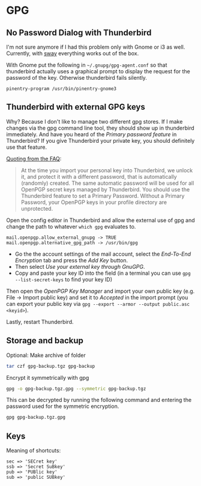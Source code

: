 # GPG

## No Password Dialog with Thunderbird

I'm not sure anymore if I had this problem only with Gnome or i3 as well.
Currently, with [sway](https://swaywm.org/) everything works out of the box.

With Gnome put the following in `~/.gnupg/gpg-agent.conf` so that thunderbird
actually uses a graphical prompt to display the request for the password of the
key. Otherwise thunderbird fails silently.

```
pinentry-program /usr/bin/pinentry-gnome3
```

## Thunderbird with external GPG keys

Why? Because I don't like to manage two different gpg stores. If I make changes
via the gpg command line tool, they should show up in thunderbird immediately.
And have you heard of the *Primary password feature* in Thunderbird? If you
give Thunderbird your private key, you should definitely use that feature.

[Quoting from the FAQ](https://support.mozilla.org/en-US/kb/openpgp-thunderbird-howto-and-faq#w_how-is-my-personal-key-protected):

> At the time you import your personal key into Thunderbird, we unlock it, and
> protect it with a different password, that is automatically (randomly)
> created. The same automatic password will be used for all OpenPGP secret keys
> managed by Thunderbird. You should use the Thunderbird feature to set a
> Primary Password. Without a Primary Password, your OpenPGP keys in your
> profile directory are unprotected.

Open the config editor in Thunderbird and allow the external use of gpg and
change the path to whatever `which gpg` evaluates to.

```
mail.openpgp.allow_external_gnupg -> TRUE
mail.openpgp.alternative_gpg_path -> /usr/bin/gpg
```

- Go the the account settings of the mail account, select the _End-To-End
  Encryption_ tab and press the _Add Key_ button.
- Then select _Use your external key through GnuGPG_.
- Copy and paste your key ID into the field (in a terminal you can use `gpg
  --list-secret-keys` to find your key ID)

Then open the _OpenPGP Key Manager_ and import your own public key (e.g.
File &rarr; Import public key) and set it to *Accepted* in the import prompt (you can
export your public key via `gpg --export --armor --output public.asc <keyid>`).

Lastly, restart Thunderbird.

## Storage and backup

Optional: Make archive of folder

```sh
tar czf gpg-backup.tgz gpg-backup
```

Encrypt it symmetrically with gpg

```sh
gpg -o gpg-backup.tgz.gpg --symmetric gpg-backup.tgz
```

This can be decrypted by running the following command and entering the password
used for the symmetric encryption.

```sh
gpg gpg-backup.tgz.gpg
```

## Keys

Meaning of shortcuts:

```
sec => 'SECret key'
ssb => 'Secret SuBkey'
pub => 'PUBlic key'
sub => 'public SUBkey'
```
